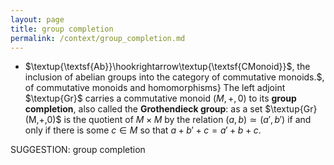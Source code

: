 ```yaml
---
layout: page
title: group completion
permalink: /context/group_completion.md
---
```

-  $\textup{\textsf{Ab}}\hookrightarrow\textup{\textsf{CMonoid}}$, the inclusion of abelian groups into the category of commutative monoids.$, of commutative monoids and homomorphisms} The left adjoint $\textup{Gr}$ carries a commutative monoid $(M,+,0)$ to its **group completion**, also called the **Grothendieck group**: as a set $\textup{Gr}(M,+,0)$ is the quotient of $M \times M$ by the relation $(a,b) \simeq (a',b')$ if and only if there is some $c \in M$ so that $a + b' + c = a' + b +c$.

SUGGESTION: group completion